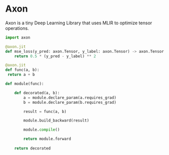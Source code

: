 # Axon 

Axon is a tiny Deep Learning Library that uses MLIR to optimize tensor operations.

```python
import axon

@axon.jit
def mse_loss(y_pred: axon.Tensor, y_label: axon.Tensor) -> axon.Tensor:
    return 0.5 * (y_pred - y_label) ** 2

@axon.jit
def func(a, b):
 return a + b

def module(func):

    def decorated(a, b):
        a = module.declare_param(a.requires_grad)
        b = module.declare_param(b.requires_grad)

        result = func(a, b)

        module.build_backward(result)

        module.compile()

        return module.forward
    
    return decorated
```
